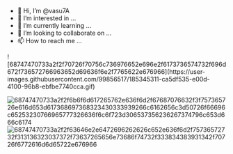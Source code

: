 - 👋 Hi, I’m @vasu7A
- 👀 I’m interested in ...
- 🌱 I’m currently learning ...
- 💞️ I’m looking to collaborate on ...
- 📫 How to reach me ...

<!---
vasu7A/vasu7A is a ✨ special ✨ repository because its `README.md` (this file) appears on your GitHub profile.
You can click the Preview link to take a look at your changes.
--->![68747470733a2f2f70726f70756c736976652e696e2f6173736574732f696d672f736572766963652d69636f6e2f7765622e676966](https://user-images.githubusercontent.com/99856517/185345311-ca5df535-e00d-4100-96b8-ebfbe7740cca.gif)

![68747470733a2f2f6b6f6d617265762e636f6d2f67687076632f3f757365726e616d653d617368697368323430333939266c6162656c3d50726f66696c65253230766965777326636f6c6f723d306537356236267374796c653d666c6174](https://user-images.githubusercontent.com/99856517/185345250-aff54db9-8ce0-428a-974d-9ac6f8d9ff87.svg)
![68747470733a2f2f63646e2e6472696262626c652e636f6d2f75736572732f313136323037372f73637265656e73686f74732f333834383931342f70726f6772616d6d65722e676966](https://user-images.githubusercontent.com/99856517/185345451-ec509358-afc3-41b7-8eea-c76f87365746.gif)
